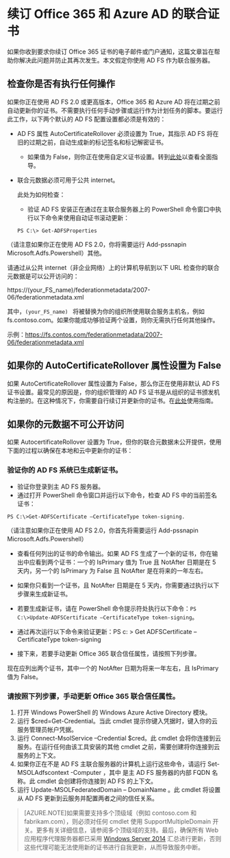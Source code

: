 <properties 
	pageTitle="Office 365 和 Azure AD 用户的证书续订指南。" 
	description="这篇文章向 Office 365 用户介绍如何解决通知他们续订证书的电子邮件的相关问题。" 
	services="active-directory" 
	documentationCenter="" 
	authors="billmath" 
	manager="swadhwa" 
	editor="curtand"/>

<tags 
	ms.service="active-directory" 
	ms.date="07/10/2015" 
	wacn.date="08/29/2015"/>


# 续订 Office 365 和 Azure AD 的联合证书

如果你收到要求你续订 Office 365 证书的电子邮件或门户通知，这篇文章旨在帮助你解决此问题并防止其再次发生。本文假定你使用 AD FS 作为联合服务器。

## 检查你是否有执行任何操作

如果你正在使用 AD FS 2.0 或更高版本，Office 365 和 Azure AD 将在过期之前自动更新你的证书。不需要执行任何手动步骤或运行作为计划任务的脚本。要运行此工作，以下两个默认的 AD FS 配置设置都必须是有效的：

- AD FS 属性 AutoCertificateRollover 必须设置为 True，其指示 AD FS 将在旧的过期之前，自动生成新的标记签名和标记解密证书。
	- 如果值为 False，则你正在使用自定义证书设置。转到[此处](https://msdn.microsoft.com/zh-cn/library/azure/JJ933264.aspx#BKMK_NotADFSCert)以查看全面指导。
- 联合元数据必须可用于公共 internet。
	
	此处为如何检查：

	- 验证 AD FS 安装正在通过在主联合服务器上的 PowerShell 命令窗口中执行以下命令来使用自动证书滚动更新：

	`PS C:\> Get-ADFSProperties`

（请注意如果你正在使用 AD FS 2.0，你将需要运行 Add-pssnapin Microsoft.Adfs.Powershell）其他。

请通过从公共 internet（非企业网络）上的计算机导航到以下 URL 检查你的联合元数据是可以公开访问的：


https://(your_FS_name)/federationmetadata/2007-06/federationmetadata.xml

其中，`(your_FS_name) ` 将被替换为你的组织所使用联合服务主机名，例如 fs.contoso.com。如果你能成功够验证两个设置，则你无需执行任何其他操作。

示例：https://fs.contos.com/federationmetadata/2007-06/federationmetadata.xml

## 如果你的 AutoCertificateRollover 属性设置为 False

如果 AutoCertificateRollover 属性设置为 False，那么你正在使用非默认 AD FS 证书设置。最常见的原因是，你的组织管理的 AD FS 证书是从组织的证书颁发机构注册的。在这种情况下，你需要自行续订并更新你的证书。在[此处](https://msdn.microsoft.com/library/azure/JJ933264.aspx#BKMK_NotADFSCert)使用指南。

## 如果你的元数据不可公开访问
如果 AutocertificateRollover 设置为 True，但你的联合元数据未公开提供，使用下面的过程以确保在本地和云中更新你的证书：

### 验证你的 AD FS 系统已生成新证书。 

- 验证你登录到主 AD FS 服务器。
- 通过打开 PowerShell 命令窗口并运行以下命令，检查 AD FS 中的当前签名证书： 

`PS C:\>Get-ADFSCertificate –CertificateType token-signing.`

（请注意如果你正在使用 AD FS 2.0，你首先将需要运行 Add-pssnapin Microsoft.Adfs.Powershell）


- 查看任何列出的证书的命令输出。如果 AD FS 生成了一个新的证书，你在输出中应看到两个证书：一个的 IsPrimary 值为 True 且 NotAfter 日期是在 5 天内，另一个的 IsPrimary 为 False 且 NotAfter 是在将来的一年左右。
	
- 如果你只看到一个证书，且 NotAfter 日期是在 5 天内，你需要通过执行以下步骤来生成新证书。

- 若要生成新证书，请在 PowerShell 命令提示符处执行以下命令：`PS C:\>Update-ADFSCertificate –CertificateType token-signing`。

- 通过再次运行以下命令来验证更新：PS c: > Get ADFSCertificate –CertificateType token-signing
- 接下来，若要手动更新 Office 365 联合信任属性，请按照下列步骤。

现在应列出两个证书，其中一个的 NotAfter 日期为将来一年左右，且 IsPrimary 值为 False。


### 请按照下列步骤，手动更新 Office 365 联合信任属性。

1.	打开 Windows PowerShell 的 Windows Azure Active Directory 模块。
2.	运行 $cred=Get-Credential。当此 cmdlet 提示你键入凭据时，键入你的云服务管理员帐户凭据。
3.	运行 Connect-MsolService –Credential $cred。此 cmdlet 会将你连接到云服务。在运行任何由该工具安装的其他 cmdlet 之前，需要创建将你连接到云服务的上下文。
4.	如果你正在不是 AD FS 主联合服务器的计算机上运行这些命令，请运行 Set-MSOLAdfscontext -Computer <AD FS primary server>，其中 <AD FS primary server> 是主 AD FS 服务器的内部 FQDN 名称。此 cmdlet 会创建将你连接到 AD FS 的上下文。 
5.	运行 Update-MSOLFederatedDomain – DomainName <domain>。此 cmdlet 将设置从 AD FS 更新到云服务并配置两者之间的信任关系。

>[AZURE.NOTE]如果需要支持多个顶级域（例如 contoso.com 和 fabrikam.com），则必须对任何 cmdlet 使用 SupportMultipleDomain 开关。更多有关详细信息，请参阅多个顶级域的支持。最后，确保所有 Web 应用程序代理服务器都已采用 [Windows Server 2014](http://support.microsoft.com/kb/2955164) 汇总进行更新，否则这些代理可能无法使用新的证书进行自我更新，从而导致服务中断。

<!---HONumber=67-->